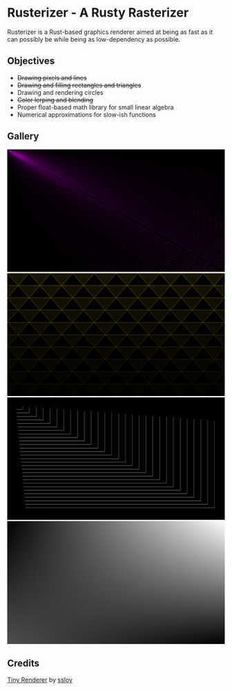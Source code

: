 # Rusterizer - A Rusty Rasterizer

Rusterizer is a Rust-based graphics renderer aimed at being as fast as it can possibly be while being as low-dependency as possible.

## Objectives

* ~~Drawing pixels and lines~~
* ~~Drawing and filling rectangles and triangles~~
* Drawing and rendering circles
* ~~Color lerping and blending~~
* Proper float-based math library for small linear algebra
* Numerical approximations for slow-ish functions

## Gallery

![](https://github.com/sleibrock/rusterizer/blob/master/docs/img/lines.png)
![](https://github.com/sleibrock/rusterizer/blob/master/docs/img/triangles.png)
![](https://github.com/sleibrock/rusterizer/blob/master/docs/img/pyramid.png)
![](https://github.com/sleibrock/rusterizer/blob/master/docs/img/bilerp.png)
 
## Credits

[Tiny Renderer](https://github.com/ssloy/tinyrenderer) by [ssloy](https://github.com/ssloy) 
